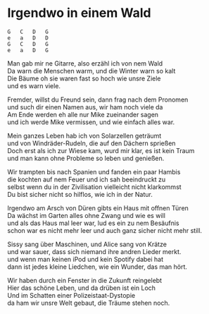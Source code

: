 # Irgendwo in einem Wald

```
G   C   D   G
e   a   D   D
G   C   D   G
e   a   D   G
```

Man gab mir ne Gitarre, also erzähl ich von nem Wald  
Da warn die Menschen warm, und die Winter warn so kalt  
Die Bäume oh sie waren fast so hoch wie unsre Ziele  
und es warn viele.

Fremder, willst du Freund sein, dann frag nach dem Pronomen  
und such dir einen Namen aus, wir ham noch viele da  
Am Ende werden eh alle nur Mike zueinander sagen  
und ich werde Mike vermissen, und wie einfach alles war.

Mein ganzes Leben hab ich von Solarzellen geträumt  
und von Windräder-Rudeln, die auf den Dächern sprießen  
Doch erst als ich zur Wiese kam, wurd mir klar, es ist kein Traum  
und man kann ohne Probleme so leben und genießen.

Wir trampten bis nach Spanien und fanden ein paar Hambis  
die kochten auf nem Feuer und ich sah beeindruckt zu  
selbst wenn du in der Zivilisation vielleicht nicht klarkommst  
Du bist sicher nicht so hilflos, wie ich in der Natur.

Irgendwo am Arsch von Düren gibts ein Haus mit offnen Türen  
Da wächst im Garten alles ohne Zwang und wie es will  
und als das Haus mal leer war, lud es ein zu nem Besäufnis  
schon war es nicht mehr leer und auch ganz sicher nicht mehr still.

Sissy sang über Maschinen, und Alice sang von Krätze  
und war sauer, dass sich niemand ihre andren Lieder merkt.  
und wenn man keinen iPod und kein Spotify dabei hat  
dann ist jedes kleine Liedchen, wie ein Wunder, das man hört.

Wir haben durch ein Fenster in die Zukunft reingelebt  
Hier das schöne Leben, und da drüben ist ein Loch  
Und im Schatten einer Polizeistaat-Dystopie  
da ham wir unsre Welt gebaut, die Träume stehen noch.

